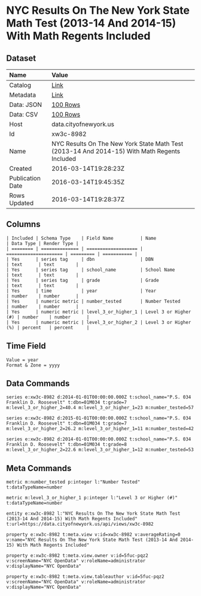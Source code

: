 # NYC Results On The New York State Math Test (2013-14 And 2014-15) With Math Regents Included

## Dataset

| Name | Value |
| :--- | :---- |
| Catalog | [Link](https://catalog.data.gov/dataset/nyc-results-on-the-new-york-state-math-test-2013-14-and-2014-15-with-math-regents-included) |
| Metadata | [Link](https://data.cityofnewyork.us/api/views/xw3c-8982) |
| Data: JSON | [100 Rows](https://data.cityofnewyork.us/api/views/xw3c-8982/rows.json?max_rows=100) |
| Data: CSV | [100 Rows](https://data.cityofnewyork.us/api/views/xw3c-8982/rows.csv?max_rows=100) |
| Host | data.cityofnewyork.us |
| Id | xw3c-8982 |
| Name | NYC Results On The New York State Math Test (2013-14 And 2014-15) With Math Regents Included |
| Created | 2016-03-14T19:28:23Z |
| Publication Date | 2016-03-14T19:45:35Z |
| Rows Updated | 2016-03-14T19:28:37Z |

## Columns

```ls
| Included | Schema Type    | Field Name          | Name                  | Data Type | Render Type |
| ======== | ============== | =================== | ===================== | ========= | =========== |
| Yes      | series tag     | dbn                 | DBN                   | text      | text        |
| Yes      | series tag     | school_name         | School Name           | text      | text        |
| Yes      | series tag     | grade               | Grade                 | text      | text        |
| Yes      | time           | year                | Year                  | number    | number      |
| Yes      | numeric metric | number_tested       | Number Tested         | number    | number      |
| Yes      | numeric metric | level_3_or_higher_1 | Level 3 or Higher (#) | number    | number      |
| Yes      | numeric metric | level_3_or_higher_2 | Level 3 or Higher (%) | percent   | percent     |
```

## Time Field

```ls
Value = year
Format & Zone = yyyy
```

## Data Commands

```ls
series e:xw3c-8982 d:2014-01-01T00:00:00.000Z t:school_name="P.S. 034 Franklin D. Roosevelt" t:dbn=01M034 t:grade=7 m:level_3_or_higher_2=40.4 m:level_3_or_higher_1=23 m:number_tested=57

series e:xw3c-8982 d:2015-01-01T00:00:00.000Z t:school_name="P.S. 034 Franklin D. Roosevelt" t:dbn=01M034 t:grade=7 m:level_3_or_higher_2=26.2 m:level_3_or_higher_1=11 m:number_tested=42

series e:xw3c-8982 d:2014-01-01T00:00:00.000Z t:school_name="P.S. 034 Franklin D. Roosevelt" t:dbn=01M034 t:grade=8 m:level_3_or_higher_2=22.6 m:level_3_or_higher_1=12 m:number_tested=53
```

## Meta Commands

```ls
metric m:number_tested p:integer l:"Number Tested" t:dataTypeName=number

metric m:level_3_or_higher_1 p:integer l:"Level 3 or Higher (#)" t:dataTypeName=number

entity e:xw3c-8982 l:"NYC Results On The New York State Math Test (2013-14 And 2014-15) With Math Regents Included" t:url=https://data.cityofnewyork.us/api/views/xw3c-8982

property e:xw3c-8982 t:meta.view v:id=xw3c-8982 v:averageRating=0 v:name="NYC Results On The New York State Math Test (2013-14 And 2014-15) With Math Regents Included"

property e:xw3c-8982 t:meta.view.owner v:id=5fuc-pqz2 v:screenName="NYC OpenData" v:roleName=administrator v:displayName="NYC OpenData"

property e:xw3c-8982 t:meta.view.tableauthor v:id=5fuc-pqz2 v:screenName="NYC OpenData" v:roleName=administrator v:displayName="NYC OpenData"
```